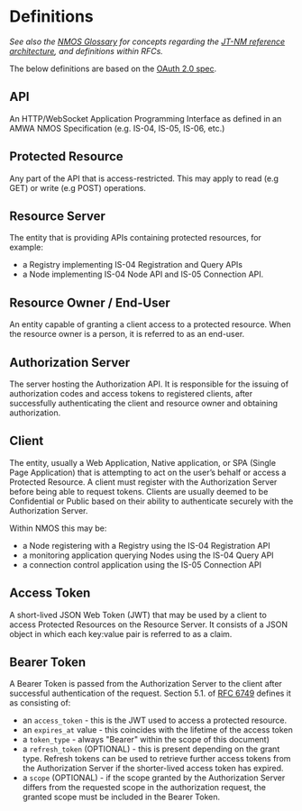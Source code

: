 # Definitions

_See also the [NMOS Glossary](https://github.com/AMWA-TV/nmos/wiki/Glossary) for concepts regarding the [JT-NM
reference architecture](http://jt-nm.org/), and definitions within RFCs._

The below definitions are based on the [OAuth 2.0 spec][RFC-6749].

## API

An HTTP/WebSocket Application Programming Interface as defined in an AMWA NMOS Specification (e.g. IS-04, IS-05,
  IS-06, etc.)

## Protected Resource

Any part of the API that is access-restricted. This may apply to read (e.g GET) or write (e.g POST) operations.

## Resource Server

The entity that is providing APIs containing protected resources, for example:

- a Registry implementing IS-04 Registration and Query APIs
- a Node implementing IS-04 Node API and IS-05 Connection API.

## Resource Owner / End-User

An entity capable of granting a client access to a protected resource. When the resource owner is a person, it is
referred to as an end-user.

## Authorization Server

The server hosting the Authorization API. It is responsible for the issuing of authorization codes and access tokens
to registered clients, after successfully authenticating the client and resource owner and obtaining authorization.

## Client

The entity, usually a Web Application, Native application, or SPA (Single Page Application) that is attempting to
act on the user’s behalf or access a Protected Resource. A client must register with the Authorization Server before
being able to request tokens. Clients are usually deemed to be Confidential or Public based on their ability to
authenticate securely with the Authorization Server.

Within NMOS this may be:

- a Node registering with a Registry using the IS-04 Registration API
- a monitoring application querying Nodes using the IS-04 Query API
- a connection control application using the IS-05 Connection API

## Access Token

A short-lived JSON Web Token (JWT) that may be used by a client to access Protected Resources on the Resource
Server. It consists of a JSON object in which each key:value pair is referred to as a claim.

## Bearer Token

A Bearer Token is passed from the Authorization Server to the client after successful authentication of the request.
Section 5.1. of [RFC 6749][RFC-6749] defines it as consisting of:
- an `access_token` - this is the JWT used to access a protected resource.
- an `expires_at` value - this coincides with the lifetime of the access token
- a `token_type` - always "Bearer" within the scope of this document)
- a `refresh_token` (OPTIONAL) - this is present depending on the grant type. Refresh tokens can be used to retrieve
  further access tokens from the Authorization Server if the shorter-lived access token has expired.
- a `scope` (OPTIONAL) - if the scope granted by the Authorization Server differs from the requested scope in the
  authorization request, the granted scope must be included in the Bearer Token.

[RFC-6749]: https://tools.ietf.org/html/rfc6749 "The OAuth 2.0 Authorization Framework"

[RFC-7519]: https://tools.ietf.org/html/rfc7519 "JSON Web Token (JWT)"
